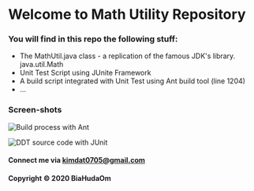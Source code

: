 # Welcome to Math Utility Repository

### You will find in this repo the following stuff:

* The MathUtil.java class - a replication of the famous JDK's library. java.util.Math
* Unit Test Script using JUnite Framework
* A build script integrated with Unit Test using Ant build tool (line 1204)
* ...

### Screen-shots

![Build process with Ant](<img alt="" src="https://github.com/biahudaom/math-util-ant/blob/main/screenshot/build-process-with-ant.png">)

![DDT source code with JUnit](<img alt="" src="https://github.com/biahudaom/math-util-ant/blob/main/screenshot/ddt-source-using-junit.png">)

#### Connect me via kimdat0705@gmail.com

#### Copyright &#169; 2020 BiaHudaOm